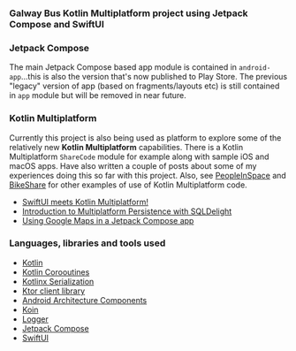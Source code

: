 ### Galway Bus Kotlin Multiplatform project using Jetpack Compose and SwiftUI


### Jetpack Compose

The main Jetpack Compose based app module is contained in `android-app`...this is also the version that's now 
published to Play Store.  The previous "legacy" version of app (based on fragments/layouts etc) is still contained in `app` module but will be removed in near future.


### Kotlin Multiplatform

Currently this project is also being used as platform to explore some of the relatively new **Kotlin Multiplatform**
capabilities.  There is a Kotlin Multiplatform `ShareCode` module for example along with sample iOS
and macOS apps. Have also written a couple of posts about some of my experiences doing this so far with this project.  Also, 
see [PeopleInSpace](https://github.com/joreilly/PeopleInSpace) and [BikeShare](https://github.com/joreilly/BikeShare) for 
other examples of use of Kotlin Multiplatform code.

* [SwiftUI meets Kotlin Multiplatform!](https://johnoreilly.dev/2019/06/08/swiftui-meetings-kotlin-multiplatform.html)
* [Introduction to Multiplatform Persistence with SQLDelight](https://johnoreilly.dev/posts/sqldelight-multiplatform/)
* [Using Google Maps in a Jetpack Compose app](https://johnoreilly.dev/posts/jetpack-compose-google-maps/)

### Languages, libraries and tools used

* [Kotlin](https://kotlinlang.org/)
* [Kotlin Corooutines](https://kotlinlang.org/docs/reference/coroutines-overview.html)
* [Kotlinx Serialization](https://github.com/Kotlin/kotlinx.serialization)
* [Ktor client library](https://github.com/ktorio/ktor)
* [Android Architecture Components](https://developer.android.com/topic/libraries/architecture/index.html)
* [Koin](https://github.com/InsertKoinIO/koin)
* [Logger](https://github.com/orhanobut/logger)
* [Jetpack Compose](https://developer.android.com/jetpack/compose)
* [SwiftUI](https://developer.apple.com/documentation/swiftui)
